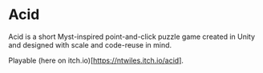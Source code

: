 # Acid

Acid is a short Myst-inspired point-and-click puzzle game created in Unity and designed with scale and code-reuse in mind.

Playable (here on itch.io)[https://ntwiles.itch.io/acid].
